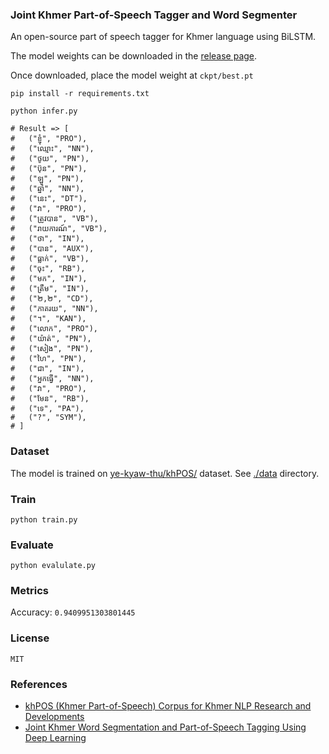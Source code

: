 ### Joint Khmer Part-of-Speech Tagger and Word Segmenter

An open-source part of speech tagger for Khmer language using BiLSTM.

The model weights can be downloaded in the [release page](https://github.com/seanghay/khmer-pos-tagger/releases/tag/0.1). 

Once downloaded, place the model weight at `ckpt/best.pt`

```shell
pip install -r requirements.txt

python infer.py

# Result => [
#   ("ខ្ញុំ", "PRO"),
#   ("ឈ្មោះ", "NN"),
#   ("ថូយ", "PN"),
#   ("ប៊ុន", "PN"),
#   ("ឡូ", "PN"),
#   ("ឆ្នាំ", "NN"),
#   ("នេះ", "DT"),
#   ("វា", "PRO"),
#   ("ត្រូវបាន", "VB"),
#   ("រាយការណ៍", "VB"),
#   ("ថា", "IN"),
#   ("បាន", "AUX"),
#   ("ធ្លាក់", "VB"),
#   ("ចុះ", "RB"),
#   ("មក", "IN"),
#   ("ត្រឹម", "IN"),
#   ("២,២", "CD"),
#   ("ភាគរយ", "NN"),
#   ("។", "KAN"),
#   ("លោក", "PRO"),
#   ("យ៉ាត់", "PN"),
#   ("សៀង", "PN"),
#   ("ហៃ", "PN"),
#   ("ជា", "IN"),
#   ("អ្នកធ្វើ", "NN"),
#   ("វា", "PRO"),
#   ("មែន", "RB"),
#   ("ទេ", "PA"),
#   ("?", "SYM"),
# ]
```


### Dataset

The model is trained on [ye-kyaw-thu/khPOS/](https://github.com/ye-kyaw-thu/khPOS/) dataset. See [./data](./data) directory.


### Train

```shell
python train.py
```



### Evaluate

```shell
python evalulate.py
```

### Metrics

Accuracy: `0.9409951303801445`



### License

```
MIT
```


### References

- [khPOS (Khmer Part-of-Speech) Corpus for Khmer NLP Research and Developments](https://github.com/ye-kyaw-thu/khPOS/)
- [Joint Khmer Word Segmentation and Part-of-Speech Tagging Using Deep Learning](https://arxiv.org/abs/2103.16801) 
